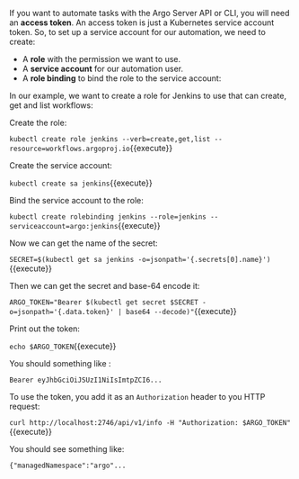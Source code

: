 If you want to automate tasks with the Argo Server API or CLI, you will need an **access token**. An access token is
just a Kubernetes service account token. So, to set up a service account for our automation, we need to create:

* A **role** with the permission we want to use.
* A **service account** for our automation user.
* A **role binding** to bind the role to the service account:

In our example, we want to create a role for Jenkins to use that can create, get and list workflows:

Create the role:

`kubectl create role jenkins --verb=create,get,list --resource=workflows.argoproj.io`{{execute}}

Create the service account:

`kubectl create sa jenkins`{{execute}}

Bind the service account to the role:

`kubectl create rolebinding jenkins --role=jenkins --serviceaccount=argo:jenkins`{{execute}}

Now we can get the name of the secret:

`SECRET=$(kubectl get sa jenkins -o=jsonpath='{.secrets[0].name}')`{{execute}}

Then we can get the secret and base-64 encode it:

`ARGO_TOKEN="Bearer $(kubectl get secret $SECRET -o=jsonpath='{.data.token}' | base64 --decode)"`{{execute}}

Print out the token:

`echo $ARGO_TOKEN`{{execute}}

You should something like :

```
Bearer eyJhbGciOiJSUzI1NiIsImtpZCI6...
```

To use the token, you add it as an `Authorization` header to you HTTP request:

`curl http://localhost:2746/api/v1/info -H "Authorization: $ARGO_TOKEN"`{{execute}}

You should see something like:

```
{"managedNamespace":"argo"...
```
